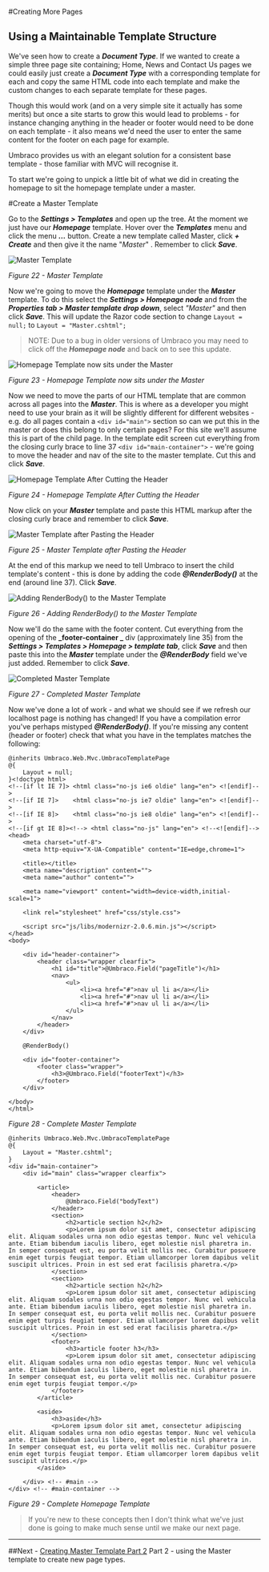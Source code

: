 #Creating More Pages

## Using a Maintainable Template Structure

We've seen how to create a **_Document Type_**. If we wanted to create a simple three page site containing; Home, News and Contact Us pages we could easily just create a **_Document Type_** with a corresponding template for each and copy the same HTML code into each template and make the custom changes to each separate template for these pages.  

Though this would work (and on a very simple site it actually has some merits) but once a site starts to grow this would lead to problems - for instance changing anything in the header or footer would need to be done on each template - it also means we'd need the user to enter the same content for the footer on each page for example. 

Umbraco provides us with an elegant solution for a consistent base template - those familiar with MVC will recognise it. 

To start we're going to unpick a little bit of what we did in creating the homepage to sit the homepage template under a master. 


#Create a Master Template 


Go to the **_Settings > Templates_** and open up the tree.  At the moment we just have our **_Homepage_** template.  Hover over the **_Templates_** menu and click the menu **_..._** button. Create a new template called Master, click **_+ Create_** and then give it the name "_Master_" . Remember to click **_Save_**. 


![Master Template](images/figure-22-master-template.png)


*Figure 22 - Master Template*


Now we're going to move the **_Homepage_** template under the **_Master_** template. To do this select the **_Settings > Homepage node_** and from the **_Properties tab > Master template drop down_**, select _"Master"_ and then click **_Save_**.  This will update the Razor code section to change `Layout = null;` to `Layout = "Master.cshtml";` 

>NOTE: Due to a bug in older versions of Umbraco you may need to click off the **_Homepage node_** and back on to see this update. 


![Homepage Template now sits under the Master](images/figure-23-homepage-has-master-template.png)


*Figure 23 - Homepage Template now sits under the Master*


Now we need to move the parts of our HTML template that are common across all pages into the **_Master_**. This is where as a developer you might need to use your brain as it will be slightly different for different websites - e.g. do all pages contain a `<div id="main">` section so can we put this in the master or does this belong to only certain pages? For this site we'll assume this is part of the child page. In the template edit screen cut everything from the closing curly brace to line 37 `<div id="main-container">` - we're going to move the header and nav of the site to the master template. Cut this and click **_Save_**. 


![Homepage Template After Cutting the Header](images/figure-24-homepage-after-cutting-the-header.png)


*Figure 24 - Homepage Template After Cutting the Header*


Now click on your **_Master_** template and paste this HTML markup after the closing curly brace and remember to click **_Save_**.


![Master Template after Pasting the Header](images/figure-25-master-template-with-header.png)

*Figure 25 - Master Template after Pasting the Header*


At the end of this markup we need to tell Umbraco to insert the child template's content - this is done by adding the code **_@RenderBody()_** at the end (around line 37). Click **_Save_**. 


![Adding RenderBody() to the Master Template](images/figure-26-adding-renderbody.png)


*Figure 26 - Adding RenderBody() to the Master Template*


Now we'll do the same with the footer content. Cut everything from the opening of the **_footer-container _** div (approximately line 35) from the **_Settings > Templates > Homepage > template tab_**, click **_Save_** and then paste this into the **_Master_** template under the **_@RenderBody_** field we've just added. Remember to click **_Save_**. 


![Completed Master Template](images/figure-27-master-template-complete.png)


*Figure 27 - Completed Master Template*


Now we've done a lot of work - and what we should see if we refresh our localhost page is nothing has changed!  If you have a compilation error you've perhaps mistyped **_@RenderBody()_**. If you're missing any content (header or footer) check that what you have in the templates matches the following:

	@inherits Umbraco.Web.Mvc.UmbracoTemplatePage
	@{
	    Layout = null;
	}<!doctype html>
	<!--[if lt IE 7]> <html class="no-js ie6 oldie" lang="en"> <![endif]-->
	<!--[if IE 7]>    <html class="no-js ie7 oldie" lang="en"> <![endif]-->
	<!--[if IE 8]>    <html class="no-js ie8 oldie" lang="en"> <![endif]-->
	<!--[if gt IE 8]><!--> <html class="no-js" lang="en"> <!--<![endif]-->
	<head>
		<meta charset="utf-8">
		<meta http-equiv="X-UA-Compatible" content="IE=edge,chrome=1">
	
		<title></title>
		<meta name="description" content="">
		<meta name="author" content="">
	
		<meta name="viewport" content="width=device-width,initial-scale=1">
	
		<link rel="stylesheet" href="css/style.css">
	
		<script src="js/libs/modernizr-2.0.6.min.js"></script>
	</head>
	<body>
	
		<div id="header-container">
			<header class="wrapper clearfix">
				<h1 id="title">@Umbraco.Field("pageTitle")</h1>
				<nav>
					<ul>
						<li><a href="#">nav ul li a</a></li>
						<li><a href="#">nav ul li a</a></li>
						<li><a href="#">nav ul li a</a></li>
					</ul>
				</nav>
			</header>
		</div>
				
		@RenderBody()
				
		<div id="footer-container">
			<footer class="wrapper">
				<h3>@Umbraco.Field("footerText")</h3>
			</footer>
		</div>
	
	</body>
	</html>

*Figure 28 - Complete Master Template*

	@inherits Umbraco.Web.Mvc.UmbracoTemplatePage
	@{
	    Layout = "Master.cshtml";
	}
	<div id="main-container">
		<div id="main" class="wrapper clearfix">
			
			<article>
				<header>
					@Umbraco.Field("bodyText")
				</header>
				<section>
					<h2>article section h2</h2>
					<p>Lorem ipsum dolor sit amet, consectetur adipiscing elit. Aliquam sodales urna non odio egestas tempor. Nunc vel vehicula ante. Etiam bibendum iaculis libero, eget molestie nisl pharetra in. In semper consequat est, eu porta velit mollis nec. Curabitur posuere enim eget turpis feugiat tempor. Etiam ullamcorper lorem dapibus velit suscipit ultrices. Proin in est sed erat facilisis pharetra.</p>
				</section>
				<section>
					<h2>article section h2</h2>
					<p>Lorem ipsum dolor sit amet, consectetur adipiscing elit. Aliquam sodales urna non odio egestas tempor. Nunc vel vehicula ante. Etiam bibendum iaculis libero, eget molestie nisl pharetra in. In semper consequat est, eu porta velit mollis nec. Curabitur posuere enim eget turpis feugiat tempor. Etiam ullamcorper lorem dapibus velit suscipit ultrices. Proin in est sed erat facilisis pharetra.</p>
				</section>
				<footer>
					<h3>article footer h3</h3>
					<p>Lorem ipsum dolor sit amet, consectetur adipiscing elit. Aliquam sodales urna non odio egestas tempor. Nunc vel vehicula ante. Etiam bibendum iaculis libero, eget molestie nisl pharetra in. In semper consequat est, eu porta velit mollis nec. Curabitur posuere enim eget turpis feugiat tempor.</p>
				</footer>
			</article>
			
			<aside>
				<h3>aside</h3>
				<p>Lorem ipsum dolor sit amet, consectetur adipiscing elit. Aliquam sodales urna non odio egestas tempor. Nunc vel vehicula ante. Etiam bibendum iaculis libero, eget molestie nisl pharetra in. In semper consequat est, eu porta velit mollis nec. Curabitur posuere enim eget turpis feugiat tempor. Etiam ullamcorper lorem dapibus velit suscipit ultrices.</p>
			</aside>
			
		</div> <!-- #main -->
	</div> <!-- #main-container -->

*Figure 29 - Complete Homepage Template*


>If you're new to these concepts then I don't think what we've just done is going to make much sense until we make our next page. 


---
##Next - [Creating Master Template Part 2](Creating-Master-Template-Part-2.md)
Part 2 - using the Master template to create new page types. 